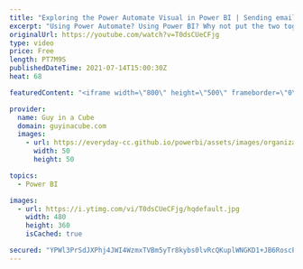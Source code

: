 ```yaml
---
title: "Exploring the Power Automate Visual in Power BI | Sending emails"
excerpt: "Using Power Automate? Using Power BI? Why not put the two together for some interesting scenarios. Patrick uses the Power Automate visual, in a Power BI report, to send emails out.  Power Automate: https://flow.microsoft.com/  Blog Announcement: https://powerbi.microsoft.com/en-us/blog/announcing-the-new-power-automate-visual-for-power-bi-reports/"
originalUrl: https://youtube.com/watch?v=T0dsCUeCFjg
type: video
price: Free
length: PT7M9S
publishedDateTime: 2021-07-14T15:00:30Z
heat: 68

featuredContent: "<iframe width=\"800\" height=\"500\" frameborder=\"0\" src=\"https://www.youtube.com/embed/T0dsCUeCFjg\" allow=\"accelerometer; autoplay; encrypted-media; gyroscope; picture-in-picture\" allowfullscreen></iframe>"

provider:
  name: Guy in a Cube
  domain: guyinacube.com
  images:
    - url: https://everyday-cc.github.io/powerbi/assets/images/organizations/guyinacube.com-50x50.jpg
      width: 50
      height: 50

topics:
  - Power BI

images:
  - url: https://i.ytimg.com/vi/T0dsCUeCFjg/hqdefault.jpg
    width: 480
    height: 360
    isCached: true

secured: "YPWl3PrSdJXPhj4JWI4WzmxTVBm5yTr8kybs0lvRcQKuplWNGKD1+JB6RoscPEN1qjOr8k28dedzB57djoOwo1oxzEGuosiSse40szYvDNrQ5880ZZvwOznE4bLs0kEnY04vn/JwW6EdwyLqtQu7n6Hqz1ouPK285es+tQ1KZIt4tgHgtNpH15AKb00nOaidpReh7Gt+VBsgjE7EjzhhvDO5+eJfEQw9CV5uLQeKp/KsTBEo4ocDLkaJr5AfEq26WkXJgJF5Vqv7GyhDxykA/3ddgz5m3Pn2KHVn70CchoXdkrhNPNLJXoragcWbu808jkmMUkRMt8FApfJ7nEokBYAwHHFq4z2e4OedPtZWGq01IGcJu8YS9k0xq6usvwPiw/UIy3q5FB8Yxoi7aou4Vhm1DxnfAZQDwCPhtHOu51bTINE05rbdLkj8fXa71H+6;WAh3ofjuFJZc+ytO6GX0Jw=="
---
```


